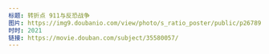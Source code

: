 ```yaml
---
标题: 转折点 911与反恐战争
图片: https://img9.doubanio.com/view/photo/s_ratio_poster/public/p2678911705.jpg
时时: 2021
链接: https://movie.douban.com/subject/35580057/
---
```

